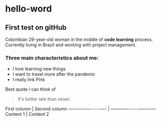 # hello-word
## First test on gitHub

Colombian 29-year-old woman in the middle of **code learning** process.
Currently living in Brazil and working with project management.

### Three main characteristics about me:
* I love learning new things
* I want to travel more after the pandemic
* I really link Pink

Best quote I can think of
> It's better late than never.

First column | Second column
—————-----—- | ————-----————
Content 1 | Content 2
